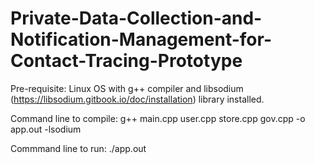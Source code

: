 # Private-Data-Collection-and-Notification-Management-for-Contact-Tracing-Prototype

Pre-requisite: Linux OS with g++ compiler and libsodium (https://libsodium.gitbook.io/doc/installation) library installed.

Command line to compile: g++ main.cpp user.cpp store.cpp gov.cpp -o app.out -lsodium

Commmand line to run: ./app.out
